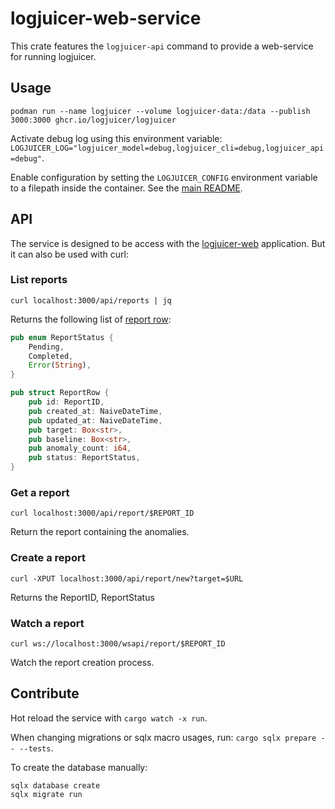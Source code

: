 # logjuicer-web-service

This crate features the `logjuicer-api` command to provide a web-service for running logjuicer.


## Usage

```ShellSession
podman run --name logjuicer --volume logjuicer-data:/data --publish 3000:3000 ghcr.io/logjuicer/logjuicer
```

Activate debug log using this environment variable: `LOGJUICER_LOG="logjuicer_model=debug,logjuicer_cli=debug,logjuicer_api=debug"`.

Enable configuration by setting the `LOGJUICER_CONFIG` environment variable to a filepath inside the container. See the [main README](../../README.md#configure).

## API

The service is designed to be access with the [logjuicer-web](../web) application.
But it can also be used with curl:


### List reports

```ShellSession
curl localhost:3000/api/reports | jq
```

Returns the following list of [report row](../report/src/report_row.rs):

```rust
pub enum ReportStatus {
    Pending,
    Completed,
    Error(String),
}

pub struct ReportRow {
    pub id: ReportID,
    pub created_at: NaiveDateTime,
    pub updated_at: NaiveDateTime,
    pub target: Box<str>,
    pub baseline: Box<str>,
    pub anomaly_count: i64,
    pub status: ReportStatus,
}
```

### Get a report

```ShellSession
curl localhost:3000/api/report/$REPORT_ID
```

Return the report containing the anomalies.

### Create a report

```ShellSession
curl -XPUT localhost:3000/api/report/new?target=$URL
```

Returns the ReportID, ReportStatus

### Watch a report

```ShellSession
curl ws://localhost:3000/wsapi/report/$REPORT_ID
```

Watch the report creation process.


## Contribute

Hot reload the service with `cargo watch -x run`.

When changing migrations or sqlx macro usages, run: `cargo sqlx prepare -- --tests`.

To create the database manually:

```ShellSession
sqlx database create
sqlx migrate run
```
